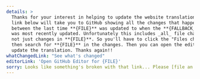 ```yaml
---
details: >
  Thanks for your interest in helping to update the website translations! The
  link below will take you to GitHub showing all the changes that happened
  between the last time **{FILE}** was updated to when the **{FALLBACK_FILE}**
  was most recently updated. Unfortunately this includes _all_ file changes,
  not just changes in **{FILE}**. So you'll have to click the "Files changed" tab,
  then search for **{FILE}** in the changes. Then you can open the editor link to
  update the translation. Thanks again!!
whatChangedLink: "See what's changed"
editorLink: 'Open GitHub Editor for {FILE}'
sorry: Looks like something's broken with that link... Please [file an issue](https://github.com/kentcdodds/glamorous-website/issues/new)!
---
```


